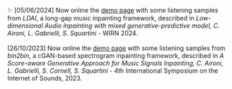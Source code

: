 ✨ [05/06/2024] Now online the [demo page](https://LDAI_music_inpainting/index.html) with some listening samples from _LDAI_, a long-gap music inpainting framework, described in _Low-dimensional Audio Inpainting with mixed generative-predictive model, C. Aironi, L. Gabrielli, S. Squartini_ - WIRN 2024.
<br>
<br>
[26/10/2023] Now online the [demo page](https://aircarlo.github.io/bin2bin_music_inpainting/) with some listening samples from _bin2bin_, a cGAN-based spectrogram inpainting framework, described in _A Score-aware Generative Approach for Music Signals Inpainting, C. Aironi, L. Gabrielli, S. Cornell, S. Squartini_ - 4th International Symposium on the Internet of Sounds, 2023.
<br>
<br>
<br>
<br>

<!--

[![Visits Badge](https://badges.pufler.dev/visits/aircarlo/aircarlo)]()
**aircarlo/aircarlo** is a ✨ _special_ ✨ repository because its `README.md` (this file) appears on your GitHub profile.

Here are some ideas to get you started:

- 🔭 I’m currently working on ...
- 🌱 I’m currently learning ...
- 👯 I’m looking to collaborate on ...
- 🤔 I’m looking for help with ...
- 💬 Ask me about ...
- 📫 How to reach me: ...
- 😄 Pronouns: ...
- ⚡ Fun fact: ...
-->
